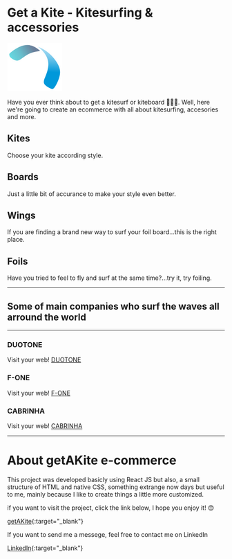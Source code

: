 
# Get a Kite - Kitesurfing & accessories
![Partheners](https://github.com/EmiUxUiDev/get_a_kite/blob/main/public/logo125.png)

Have you ever think about to get a kitesurf or kiteboard 🏄‍♀️🌞. Well, here we're going to create an ecommerce with all about kitesurfing, accesories and more.

## Kites

Choose your kite according style.

## Boards

Just a little bit of accurance to make your style even better.

## Wings

If you are finding a brand new way to surf your foil board...this is the right place.

## Foils

Have you tried to feel to fly and surf at the same time?...try it, try foiling.


---
## Some of main companies who surf the waves all arround the world
---

### DUOTONE
Visit your web! [DUOTONE](https://www.duotonesports.com/)

### F-ONE
Visit your web! [F-ONE](https://www.f-one.world/)

### CABRINHA
Visit your web! [CABRINHA](https://www.cabrinha.com/)

---
# About getAKite e-commerce

This project was developed basicly using React JS but also, a small structure of HTML and native CSS, something extrange now days but useful to me, mainly because I like to create things a little more customized.

if you want to visit the project, click the link below, I hope you enjoy it! 😊

[getAKite](https://resilient-cascaron-73330f.netlify.app){:target="_blank"}

If you want to send me a messege, feel free to contact me on LinkedIn

[LinkedIn](https://www.linkedin.com/in/emiliano-agu-834544226/){:target="_blank"}
